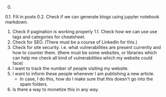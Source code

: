 0.
0.1. Fill in posts 
0.2. Check if we can generate blogs using jupyter notebook markdown.
1. Check if pagination is working properly 
1.1. Check how we can use use tags and categories for cheatsheet. 
2. Check for SEO. (There must be a course of LinkedIn for this.)
3. Check for site security. i.e. what vulnerabilities are present currently and how to counter them.
    (there must be some websites, or libraries which can help me check all kind of vulnerabilities
        which my website could face)
4. I want to track the number of people visiting my website.
5. I want to inform these people whenever I am publishing a new article.
    - In case, I do this, how do I make sure that this doesn't go into the spam folders.
6. Is there a way to monetize this in any way.
